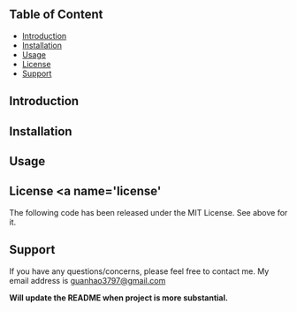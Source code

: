 


Table of Content
----------------
- [Introduction](#intro)
- [Installation](#install)
- [Usage](#usage)
- [License](#license)
- [Support](#support)

Introduction <a name='intro'></a>
--------------------------------

Installation <a name='install'></a>
----------------------------------

Usage <a name='usage'></a>
-------------------------

License <a name='license'</a>
----------------------------
The following code has been released under the MIT License. See above for it.

Support <a name='support'></a>
------------------------------
If you have any questions/concerns, please feel free to contact me.
My email address is guanhao3797@gmail.com

**Will update the README when project is more substantial.**
